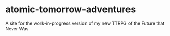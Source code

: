 # atomic-tomorrow-adventures
A site for the work-in-progress version of my new TTRPG of the Future that Never Was

